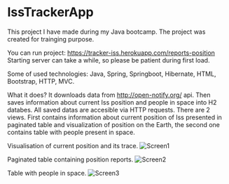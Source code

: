 # IssTrackerApp
This project I have made during my Java bootcamp. 
The project was created for trainging purpose. 

You can run project: https://tracker-iss.herokuapp.com/reports-position
Starting server can take a while, so please be patient during first load.

Some of used technologies:
Java, Spring, Springboot, Hibernate, HTML, Bootstrap, HTTP, MVC.

What it does?
It downloads data from http://open-notify.org/ api. Then saves information about current Iss position and people in space into H2 databes.
All saved datas are accesible via HTTP requests.
There are 2 views. First contains information about current position of Iss presented in paginated table and visualization of position on the Earth, the second one contains table with people present in space.

Visualisation of current position and its trace.
![Screen1](https://user-images.githubusercontent.com/103534928/188262450-616c6d6f-6519-468d-af3a-8e349162b8e8.PNG)

Paginated table containing position reports.
![Screen2](https://user-images.githubusercontent.com/103534928/188262477-9ab75596-1fd8-4b7e-961c-d1cc066b661b.PNG)

Table with people in space.
![Screen3](https://user-images.githubusercontent.com/103534928/188262489-72158a70-b13c-4dd8-8569-b80d935c176f.PNG)
